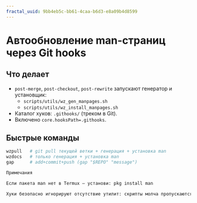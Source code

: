 ```yaml
---
fractal_uuid: 9bb4eb5c-bb61-4caa-b6d3-e8a09b4d8599
---
```

# Автообновление man-страниц через Git hooks

## Что делает
- `post-merge`, `post-checkout`, `post-rewrite` запускают генератор и установщик:
  - `scripts/utils/wz_gen_manpages.sh`
  - `scripts/utils/wz_install_manpages.sh`
- Каталог хуков: `.githooks/` (треком в Git).
- Включено `core.hooksPath=.githooks`.

## Быстрые команды
```bash
wzpull   # git pull текущей ветки + генерация + установка man
wzdocs   # только генерация + установка man
gap      # add+commit+push (gap "$REPO" "message")

Примечания

Если пакета man нет в Termux — установи: pkg install man

Хуки безопасно игнорируют отсутствие утилит: скрипты молча пропускаются. MD
